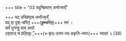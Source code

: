 +++
title = "03 यदुच्छिष्टम् अभोज्यय्ँ"

+++
यद् उच्छि॑ष्ट॒म् अभो॑ज्य॒य्ँ  
यद् वा॒ दुश्-च॑रितं॒ +++(~~दु॒श्चरि॑तं॒~~)+++ मम॑ ।  
सर्वं॑ पुनन्तु॒ माम् आपो॑  
ऽस॒ताञ् च॑ प्रति॒ग्रह॒ँ॒+++(←कृद्-उत्तर-पद-प्रकृति-स्वरः)+++ स्वाहा॑ ॥ (38)
